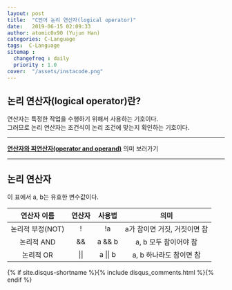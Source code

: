 ```yaml
---
layout: post
title:  "C언어 논리 연산자(logical operator)"
date:   2019-06-15 02:09:33
author: atomic0x90 (Yujun Han)
categories: C-Language
tags:  C-Language
sitemap :
  changefreq : daily
  priority : 1.0
cover:  "/assets/instacode.png"
---
```



## 논리 연산자(logical operator)란?

연산자는 특정한 작업을 수행하기 위해서 사용하는 기호이다.  
그러므로 논리 연산자는 조건식이 논리 조건에 맞는지 확인하는 기호이다.

---

**[연산자와 피연산자(operator and operand)][0]** 의미 보러가기

---

## 논리 연산자

이 표에서 a, b는 유효한 변수값이다.

연산자 이름	|연산자		|사용법		|의미
:------:	|:------:	|:------:	|:-------:
논리적 부정(NOT)|!		|!a		|a가 참이면 거짓, 거짓이면 참
논리적 AND	|&&		|a && b		|a, b 모두 참이어야 참
논리적 OR	|\|\|		|a \|\| b	|a, b 하나라도 참이면 참


















[0]: https://atomic0x90.github.io/c-language/2019/06/13/arithmetic-operator.html "operator and operand"

{% if site.disqus-shortname %}{% include disqus_comments.html %}{% endif %}
